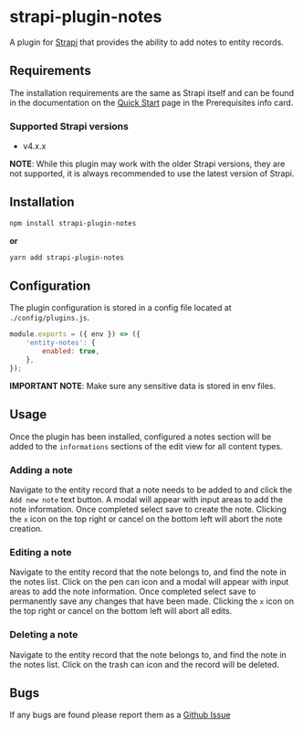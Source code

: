 # strapi-plugin-notes

A plugin for [Strapi](https://github.com/strapi/strapi) that provides the ability to add notes to entity records.

## Requirements

The installation requirements are the same as Strapi itself and can be found in the documentation on the [Quick Start](https://strapi.io/documentation/developer-docs/latest/getting-started/quick-start.html) page in the Prerequisites info card.

### Supported Strapi versions

- v4.x.x

**NOTE**: While this plugin may work with the older Strapi versions, they are not supported, it is always recommended to use the latest version of Strapi.

## Installation

```sh
npm install strapi-plugin-notes
```

**or**

```sh
yarn add strapi-plugin-notes
```

## Configuration

The plugin configuration is stored in a config file located at `./config/plugins.js`.

```javascript
module.exports = ({ env }) => ({
	'entity-notes': {
		enabled: true,
	},
});
```

**IMPORTANT NOTE**: Make sure any sensitive data is stored in env files.

## Usage

Once the plugin has been installed, configured a notes section will be added to the `informations` sections of the edit view for all content types.

### Adding a note

Navigate to the entity record that a note needs to be added to and click the `Add new note` text button. A modal will appear with input areas to add the note information. Once completed select save to create the note. Clicking the `x` icon on the top right or cancel on the bottom left will abort the note creation.

### Editing a note

Navigate to the entity record that the note belongs to, and find the note in the notes list. Click on the pen can icon and a modal will appear with input areas to add the note information. Once completed select save to permanently save any changes that have been made. Clicking the `x` icon on the top right or cancel on the bottom left will abort all edits.

### Deleting a note

Navigate to the entity record that the note belongs to, and find the note in the notes list. Click on the trash can icon and the record will be deleted.

## Bugs

If any bugs are found please report them as a [Github Issue](https://github.com/ComfortablyCoding/strapi-plugin-notes/issues)
